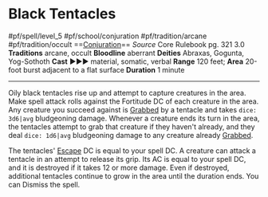 # Black Tentacles
#pf/spell/level_5 #pf/school/conjuration #pf/tradition/arcane #pf/tradition/occult
==[Conjuration](../../../Traits/Conjuration.md)==
*Source* Core Rulebook pg. 321 3.0
**Traditions** arcane, occult
**Bloodline** aberrant
**Deities** Abraxas, Gogunta, Yog-Sothoth
**Cast** ►►► material, somatic, verbal
**Range** 120 feet; **Area** 20-foot burst adjacent to a flat surface
**Duration** 1 minute

---
Oily black tentacles rise up and attempt to capture creatures in the area. Make spell attack rolls against the Fortitude DC of each creature in the area. Any creature you succeed against is [Grabbed](../../../Conditions/Grabbed.md) by a tentacle and takes `dice: 3d6|avg` bludgeoning damage. Whenever a creature ends its turn in the area, the tentacles attempt to grab that creature if they haven't already, and they deal `dice: 1d6|avg` bludgeoning damage to any creature already [Grabbed](../../../Conditions/Grabbed.md).

The tentacles' [Escape](../../../Actions/Escape.md) DC is equal to your spell DC. A creature can attack a tentacle in an attempt to release its grip. Its AC is equal to your spell DC, and it is destroyed if it takes 12 or more damage. Even if destroyed, additional tentacles continue to grow in the area until the duration ends. You can Dismiss the spell.